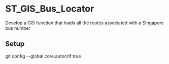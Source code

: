 # ST_GIS_Bus_Locator
Develop a GIS function that loads all the routes associated with a Singapore bus number


## Setup
git config --global core.autocrlf true
